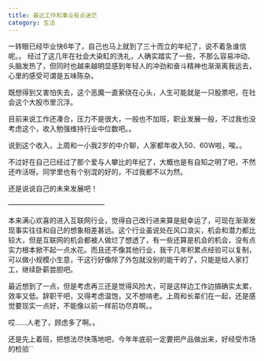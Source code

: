 ```yaml
---
title: 最近工作和事业有点迷茫
category: 生活
---
```


一转眼已经毕业快6年了，自己也马上就到了三十而立的年纪了，说不着急谁信呢。。
经过了这几年在社会大染缸的洗礼，人确实踏实了一些，不那么容易冲动、头脑发热了，但同时也越来越明显感到年轻人的冲劲和奋斗精神也渐渐离我远去，<!--more-->心里的感受可谓是五味陈杂。

既想得到又害怕失去，这个恶魔一直萦绕在心头，人生可能就是一只股票吧，在社会这个大股市里沉浮。

目前来说工作还凑合，压力不是很大，一般也不加班，职业发展一般，不过我也没考虑这个，收入勉强维持行业中位数吧。。

说到这个收入，上周和一小我2岁的中介聊，人家都年收入50、60W啦，唉。。

不过好在自己已经过了那个爱与人攀比的年纪了，大概也是有自知之明了吧，不然还咋活呀。同学里也有个别混的好的，不过我都不以为然。

还是说说自己的未来发展吧！

——————————————

本来满心欢喜的进入互联网行业，觉得自己改行进来算是挺幸运了，可现在渐渐发现事实往往和自己的想象相差甚远。这个行业虽说处在风口浪尖，机会和潜力都比较大，但是互联网的机会都被人做烂了想透了，有一些还算是机会的机会，没有点实力根本掀不起一点水花。而且还不像其他行业，我干几年积累点经验可以复制，可以做小规模小生意，干这行好像除了外包就没别的能干的了，只能是给人家打工，继续卧薪尝胆吧。

最近想到了一点，但是考虑再三还是觉得风险大，可是这样边工作边搞确实太累，效率又低。辞职干吧，又得考虑温饱，又不想啃老。上周和长辈们在一起，还是感觉要现实一点好，不能像以前一样前功尽弃啊。。

哎……人老了，顾虑多了啊。。

还是先上着班，把想法尽快落地吧，今年年底前一定要把产品做出来，好经受市场的检验``
